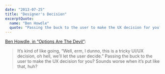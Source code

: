```yaml
---
date: "2013-07-25"
title: "Designer's Decision"
excerptQuote:
  name: "Ben Howdle"
  quote: "Passing the buck to the user to make the UX decision for you? Sounds worse when it’s put like that, huh?"
---
```


[Ben Howdle, in “Options Are The Devil”](https://benhowdle.im/options-are-the-devil.html):

> It’s kind of like going, “Well, erm, I dunno, this is a tricky UI/UX decision, oh hell, we’ll let the user decide.” Passing the buck to the user to make the UX decision for you? Sounds worse when it’s put like that, huh?
